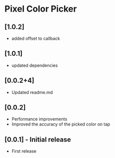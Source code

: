# Pixel Color Picker
## [1.0.2]
 * added offset to callback

## [1.0.1]
 * updated dependencies

## [0.0.2+4]

* Updated readme.md

## [0.0.2]

* Performance improvements
* Improved the accuracy of the picked color on tap

## [0.0.1] - Initial release

* First release
